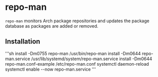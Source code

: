 # repo-man

`repo-man` monitors Arch package repositories and updates the package database as packages are added or removed.

## Installation
'''sh
install -Dm0755 repo-man /usr/bin/repo-man
install -Dm0644 repo-man.service /usr/lib/systemd/system/repo-man.service
install -Dm0644 repo-man.conf-example /etc/repo-man.conf
systemctl daemon-reload
systemctl enable --now repo-man.service
'''

